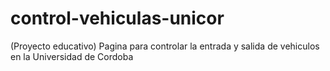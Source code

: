 # control-vehiculas-unicor
(Proyecto educativo) Pagina para controlar la entrada y salida de vehiculos en la Universidad de Cordoba
